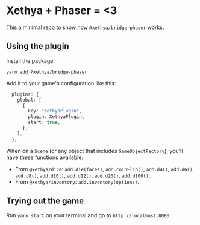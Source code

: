 # Xethya + Phaser = <3

This a minimal repo to show how `@xethya/bridge-phaser` works.

## Using the plugin

Install the package:

```shell
yarn add @xethya/bridge-phaser
```

Add it to your game's configuration like this:

```ts
  plugins: {
    global: [
      {
        key: "XethyaPlugin",
        plugin: XethyaPlugin,
        start: true,
      },
    ],
  },
```

When on a `Scene` (or any object that includes `GameObjectFactory`), you'll have these functions available:

- From `@xethya/dice`: `add.die(faces)`, `add.coinFlip()`, `add.d4()`, `add.d6()`, `add.d8()`, `add.d10()`, `add.d12()`, `add.d20()`, `add.d100()`.
- From `@xethya/inventory`: `add.inventory(options)`.

## Trying out the game

Run `yarn start` on your terminal and go to `http://localhost:8080`.
